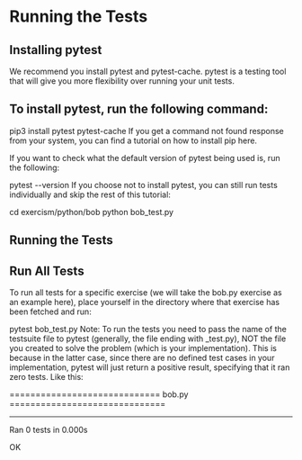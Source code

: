 # Running the Tests

## Installing pytest
We recommend you install pytest and pytest-cache. pytest is a testing tool that will give you more flexibility over running your unit tests.

## To install pytest, run the following command:

pip3 install pytest pytest-cache
If you get a command not found response from your system, you can find a tutorial on how to install pip here.

If you want to check what the default version of pytest being used is, run the following:

pytest --version
If you choose not to install pytest, you can still run tests individually and skip the rest of this tutorial:

cd exercism/python/bob
python bob_test.py
## Running the Tests
## Run All Tests
To run all tests for a specific exercise (we will take the bob.py exercise as an example here), place yourself in the directory where that exercise has been fetched and run:

pytest bob_test.py
Note: To run the tests you need to pass the name of the testsuite file to pytest (generally, the file ending with _test.py), NOT the file you created to solve the problem (which is your implementation). This is because in the latter case, since there are no defined test cases in your implementation, pytest will just return a positive result, specifying that it ran zero tests. Like this:

=============================  bob.py  ==============================

---------------------------------------------------------------------

Ran 0 tests in 0.000s

OK
